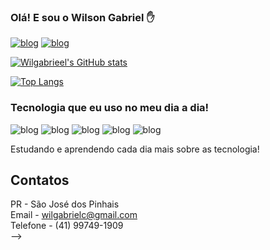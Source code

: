 ### Olá! E sou o Wilson Gabriel ✋
[![blog](https://img.shields.io/badge/Instagram-E4405F?style=for-the-badge&logo=instagram&logoColor=white)](https://www.instagram.com/wilgabb/)
[![blog](https://img.shields.io/badge/LinkedIn-0077B5?style=for-the-badge&logo=linkedin&logoColor=white)](https://www.linkedin.com/in/wilson-gabriel-da-cunha-p-045087211/)


[![Wilgabrieel's GitHub stats](https://github-readme-stats.vercel.app/api?username=Wilgabrieel)](https://github.com/Wilgabrieel/github-readme-stats)

[![Top Langs](https://github-readme-stats.vercel.app/api/top-langs/?username=Wilgabrieel)](https://github.com/Wilgabrieel/github-readme-stats)

### Tecnologia que eu uso no meu dia a dia!

![blog](https://img.shields.io/badge/SQL-239120?&style=for-the-badge&logo=css3&logoColor=white)
![blog](https://img.shields.io/badge/PYHTON-239120?style=for-the-badge&logo=html5&logoColor=white)
![blog](https://img.shields.io/badge/JavaScript-F7DF1E?style=for-the-badge&logo=javascript&logoColor=black)
![blog](https://img.shields.io/badge/HTML5-E34F26?style=for-the-badge&logo=html5&logoColor=white)
![blog](https://img.shields.io/badge/CSS3-1572B6?style=for-the-badge&logo=css3&logoColor=white)


Estudando e aprendendo cada dia mais sobre as tecnologia!

## Contatos

PR - São José dos Pinhais <br>
Email - wilgabrielc@gmail.com <br>
Telefone - (41) 99749-1909 <br>
-->
